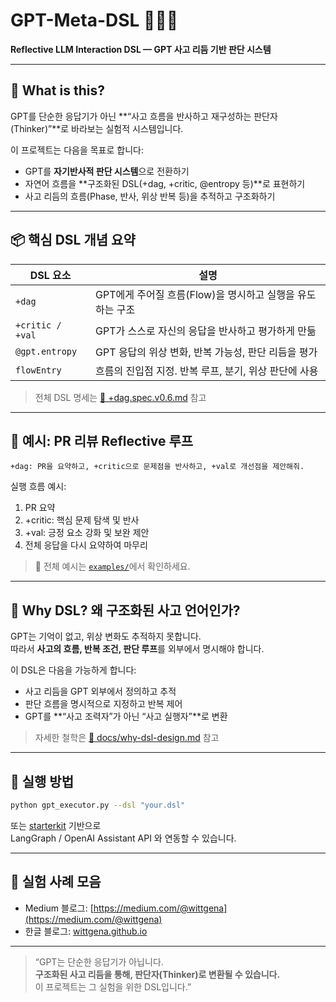 # GPT-Meta-DSL 🧠🔁💬
**Reflective LLM Interaction DSL — GPT 사고 리듬 기반 판단 시스템**

---

## 🌱 What is this?

GPT를 단순한 응답기가 아닌 **“사고 흐름을 반사하고 재구성하는 판단자(Thinker)”**로 바라보는 실험적 시스템입니다.

이 프로젝트는 다음을 목표로 합니다:

- GPT를 **자기반사적 판단 시스템**으로 전환하기
- 자연어 흐름을 **구조화된 DSL(+dag, +critic, @entropy 등)**로 표현하기
- 사고 리듬의 흐름(Phase, 반사, 위상 반복 등)을 추적하고 구조화하기

---

## 📦 핵심 DSL 개념 요약

| DSL 요소 | 설명 |
|----------|------|
| `+dag` | GPT에게 주어질 흐름(Flow)을 명시하고 실행을 유도하는 구조 |
| `+critic / +val` | GPT가 스스로 자신의 응답을 반사하고 평가하게 만듦 |
| `@gpt.entropy` | GPT 응답의 위상 변화, 반복 가능성, 판단 리듬을 평가 |
| `flowEntry` | 흐름의 진입점 지정. 반복 루프, 분기, 위상 판단에 사용 |

> 전체 DSL 명세는 [📘 +dag.spec.v0.6.md](./+dag.spec.v0.6.md) 참고

---

## 🔁 예시: PR 리뷰 Reflective 루프

```dsl
+dag: PR을 요약하고, +critic으로 문제점을 반사하고, +val로 개선점을 제안해줘.
```

실행 흐름 예시:

1. PR 요약
2. +critic: 핵심 문제 탐색 및 반사
3. +val: 긍정 요소 강화 및 보완 제안
4. 전체 응답을 다시 요약하여 마무리

> 📂 전체 예시는 [`examples/`](./examples/)에서 확인하세요.

---

## 🤔 Why DSL? 왜 구조화된 사고 언어인가?

GPT는 기억이 없고, 위상 변화도 추적하지 못합니다.  
따라서 **사고의 흐름, 반복 조건, 판단 루프**를 외부에서 명시해야 합니다.

이 DSL은 다음을 가능하게 합니다:

- 사고 리듬을 GPT 외부에서 정의하고 추적
- 판단 흐름을 명시적으로 지정하고 반복 제어
- GPT를 **“사고 조력자”가 아닌 “사고 실행자”**로 변환

> 자세한 철학은 [📖 docs/why-dsl-design.md](./docs/why-dsl-design.md) 참고

---

## 🚀 실행 방법

```bash
python gpt_executor.py --dsl "your.dsl"
```

또는 [starterkit](./starterkeit/gpt-dag-orchestrator-starterkit-v0.1.md) 기반으로  
LangGraph / OpenAI Assistant API 와 연동할 수 있습니다.

---

## 🧪 실험 사례 모음

- Medium 블로그: [https://medium.com/@wittgena](https://medium.com/@wittgena)
- 한글 블로그: [wittgena.github.io](https://wittgena.github.io)

---

> “GPT는 단순한 응답기가 아닙니다.  
> **구조화된 사고 리듬을 통해, 판단자(Thinker)로 변환될 수 있습니다.**  
> 이 프로젝트는 그 실험을 위한 DSL입니다.”